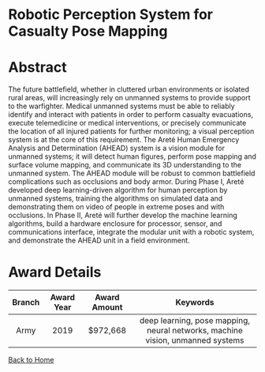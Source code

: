 
Robotic Perception System for Casualty Pose Mapping
===================================================

# Abstract


The future battlefield, whether in cluttered urban environments or isolated rural areas, will increasingly rely on unmanned systems to provide support to the warfighter. Medical unmanned systems must be able to reliably identify and interact with patients in order to perform casualty evacuations, execute telemedicine or medical interventions, or precisely communicate the location of all injured patients for further monitoring; a visual perception system is at the core of this requirement. The Areté Human Emergency Analysis and Determination (AHEAD) system is a vision module for unmanned systems; it will detect human figures, perform pose mapping and surface volume mapping, and communicate its 3D understanding to the unmanned system. The AHEAD module will be robust to common battlefield complications such as occlusions and body armor. During Phase I, Areté developed deep learning-driven algorithm for human perception by unmanned systems, training the algorithms on simulated data and demonstrating them on video of people in extreme poses and with occlusions. In Phase II, Areté will further develop the machine learning algorithms, build a hardware enclosure for processor, sensor, and communications interface, integrate the modular unit with a robotic system, and demonstrate the AHEAD unit in a field environment.  

# Award Details

|Branch|Award Year|Award Amount|Keywords|
| :---: | :---: | :---: | :---: |
|Army|2019|$972,668|deep learning, pose mapping, neural networks, machine vision, unmanned systems|
  
  


[Back to Home](https://github.com/chrischow/dod_sbir_awards/CC/#1098)